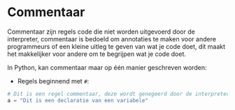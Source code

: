 # Commentaar

Commentaar zijn regels code die niet worden uitgevoerd door de interpreter, commentaar is bedoeld om annotaties te maken voor andere programmeurs of een kleine uitleg te geven van wat je code doet, dit maakt het makkelijker voor andere om te begrijpen wat je code doet.

In Python, kan commentaar maar op één manier geschreven worden:

* Regels beginnend met `#`:

```python
# Dit is een regel commentaar, deze wordt genegeerd door de interpreter.
a = "Dit is een declaratie van een variabele"
```
